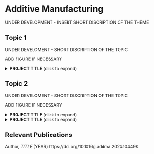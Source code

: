 <h1>  Additive Manufacturing </h1>
<div style="text-align: justify"> 
UNDER DEVELOPMENT - INSERT SHORT DISCRIPTION OF THE THEME
</div>

<h2 id="DATAML"> Topic 1 </h2>
UNDER DEVELOMENT - SHORT DISCRIPTION OF THE TOPIC

ADD FIGURE IF NECESSARY

<details>
<summary> <b id="add_id"> PROJECT TITLE </b> (click to expand) </summary>
INSERT DESCRIPTION AND FIGURE(S)

<b> Relevant Publication(s): </b>

Author, <i> TITLE </i> (YEAR) https://doi.org/10.1016/j.addma.2024.104498
</details>

<h2 id="DATAML"> Topic 2 </h2>
UNDER DEVELOMENT - SHORT DISCRIPTION OF THE TOPIC

ADD FIGURE IF NECESSARY

<details>
<summary> <b id="add_id"> PROJECT TITLE </b> (click to expand) </summary>
INSERT DESCRIPTION AND FIGURE(S)

<b> Relevant Publication(s): </b>

Author, <i> TITLE </i> (YEAR) https://doi.org/10.1016/j.addma.2024.104498
</details>

</details>

<!-- <hr -->

<details>
<summary> <b id="add_id"> PROJECT TITLE </b> (click to expand) </summary>
INSERT DESCRIPTION AND FIGURE(S)

<b> Relevant Publication(s): </b>

Author, <i> TITLE </i> (YEAR) https://doi.org/10.1016/j.addma.2024.104498
</details>



<h2 id="Theme_Publications"> Relevant Publications </h2>
Author, <i> TITLE </i> (YEAR) https://doi.org/10.1016/j.addma.2024.104498
